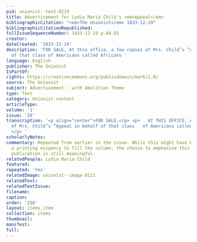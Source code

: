 ```yaml
---
pid: unionist--text-0219
title: Advertisement for Lydia Maria Child's <em>Appeal</em>
bibliographicCitation: "<em>The Unionist</em> 1833-12-19"
bibliographicCitationRepublished: 
fullIssueSequenceNumber: 1833-12-19 p.04.65
creator: 
dateCreated: '1833-12-19'
description: 'FOR SALE, At this office, a few copies of Mrs. Child’s “Appeal in behalf
  of that class of Americans called Africans '
language: English
publisher: The Unionist
IsPartOf: 
rights: https://creativecommons.org/publicdomain/mark/1.0/
source: The Unionist
subject: Advertisement - with Abolition Theme
type: Text
category: Unionist content
articleType: 
volume: '1'
issue: '20'
transcription: '<p align="center">FOR SALE,</p> <p>   AT THIS OFFICE, A FEW copies
  of Mrs. Child’s “Appeal in behalf of that class   of Americans called Africans”.
  </p> '
scholarlyNotes: 
commentary: Repeated from earlier in the issue. While this might have been due to
  a printing exigency to fill the column, the choice to emphasize this significant
  publication is still meaningful.
relatedPeople: Lydia Maria Child
featured: 
repeated: 'Yes'
relatedImage: unionist--image-0111
relatedText: 
relatedTextIssue: 
filename: 
caption: 
order: '218'
layout: items_item
collection: items
thumbnail: 
manifest: 
full: 
---
```

